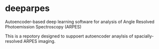 # deeparpes
Autoencoder-based deep learning software for analysis of Angle Resolved Photoemission Spectroscopy (ARPES)

This is a repotory designed to suppoert autoencoder anaylsis of spacially-resolved ARPES imaging.
